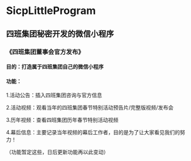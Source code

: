 # SicpLittleProgram

## 四班集团秘密开发的微信小程序

### 《四班集团董事会官方发布》

#### 目的：打造属于四班集团自己的微信小程序

#### 功能：

1.活动公告：插入四班集团咨询与官方信息

2.活动视频：观看当年的四班集团春节特别活动预告片/完整版视频/发布会

3.历年视频：查看四班集团历年春节特别活动视频

4.幕后信息：主要记录当年视频的幕后工作者，目的是为了让大家看见我们的努力！

（功能暂定这些，日后更新功能再以此变动）

##### 